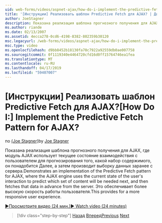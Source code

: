 ```yaml
---
uid: web-forms/videos/aspnet-ajax/how-do-i-implement-the-predictive-fetch-pattern-for-ajax
title: '[Инструкции] Реализовать шаблон Predictive Fetch для AJAX? | Документы Майкрософт'
author: JoeStagner
description: Показана реализация шаблона прогнозного получения для AJAX, где модуль AJAX использует текущее состояние взаимодействия с пользователем для прогнозирования ч...
ms.author: riande
ms.date: 02/13/2007
ms.assetid: 4ecca278-0cd6-4198-8382-802359b30120
msc.legacyurl: /web-forms/videos/aspnet-ajax/how-do-i-implement-the-predictive-fetch-pattern-for-ajax
msc.type: video
ms.openlocfilehash: d9bb8452b18130fa70c7922a92559db0ae007758
ms.sourcegitcommit: 0f1119340e4464720cfd16d0ff15764746ea1fea
ms.translationtype: MT
ms.contentlocale: ru-RU
ms.lasthandoff: 04/17/2019
ms.locfileid: "59407007"
---
```

# <a name="how-do-i-implement-the-predictive-fetch-pattern-for-ajax"></a><span data-ttu-id="94ad4-104">[Инструкции] Реализовать шаблон Predictive Fetch для AJAX?</span><span class="sxs-lookup"><span data-stu-id="94ad4-104">[How Do I:] Implement the Predictive Fetch Pattern for AJAX?</span></span>

<span data-ttu-id="94ad4-105">по [(Joe Stagner)](https://github.com/JoeStagner)</span><span class="sxs-lookup"><span data-stu-id="94ad4-105">by [Joe Stagner](https://github.com/JoeStagner)</span></span>

<span data-ttu-id="94ad4-106">Показана реализация шаблона прогнозного получения для AJAX, где модуль AJAX использует текущее состояние взаимодействия с пользователем для прогнозирования того, какой набор содержимого, он понадобится Далее, а затем производит выборку данных заранее с сервера.</span><span class="sxs-lookup"><span data-stu-id="94ad4-106">Demonstrates an implementation of the Predictive Fetch pattern for AJAX, where the AJAX engine uses the current state of the user's interaction to predict which set of content will be needed next, and then fetches that data in advance from the server.</span></span> <span data-ttu-id="94ad4-107">Это обеспечивает более высокую скорость работы пользователя.</span><span class="sxs-lookup"><span data-stu-id="94ad4-107">This provides for a more responsive user experience.</span></span>

[<span data-ttu-id="94ad4-108">&#9654;Просмотрите видео (24 мин.)</span><span class="sxs-lookup"><span data-stu-id="94ad4-108">&#9654; Watch video (24 minutes)</span></span>](https://channel9.msdn.com/Blogs/ASP-NET-Site-Videos/how-do-i-implement-the-predictive-fetch-pattern-for-ajax)

> [!div class="step-by-step"]
> <span data-ttu-id="94ad4-109">[Назад](how-do-i-use-the-aspnet-ajax-timer-control.md)
> [Вперед](how-do-i-implement-the-ajax-paging-pattern.md)</span><span class="sxs-lookup"><span data-stu-id="94ad4-109">[Previous](how-do-i-use-the-aspnet-ajax-timer-control.md)
[Next](how-do-i-implement-the-ajax-paging-pattern.md)</span></span>
